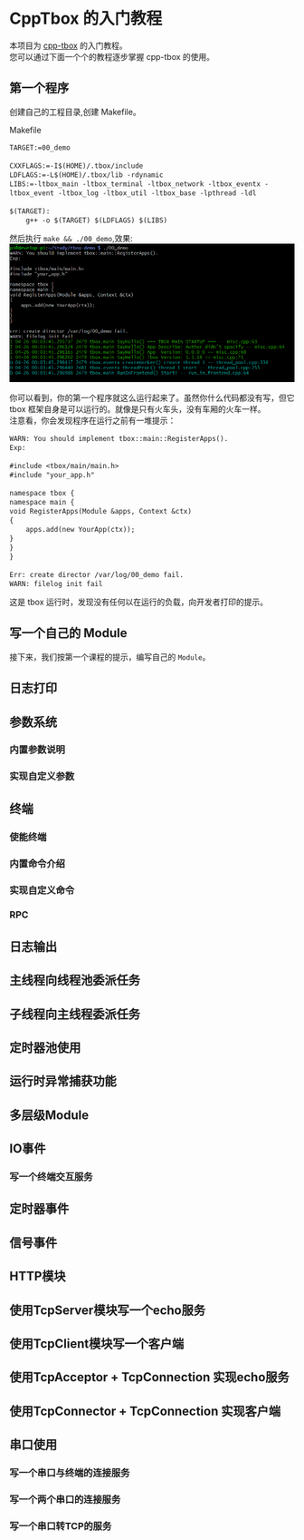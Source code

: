 # CppTbox 的入门教程

本项目为 [cpp-tbox](https://gitee.com/cpp-master/cpp-tbox) 的入门教程。  
您可以通过下面一个个的教程逐步掌握 cpp-tbox 的使用。  

## 第一个程序
创建自己的工程目录,创建 Makefile。

Makefile
```
TARGET:=00_demo

CXXFLAGS:=-I$(HOME)/.tbox/include
LDFLAGS:=-L$(HOME)/.tbox/lib -rdynamic
LIBS:=-ltbox_main -ltbox_terminal -ltbox_network -ltbox_eventx -ltbox_event -ltbox_log -ltbox_util -ltbox_base -lpthread -ldl

$(TARGET):
	g++ -o $(TARGET) $(LDFLAGS) $(LIBS)
```

然后执行 `make && ./00_demo`,效果:
![执行效果](images/first-demo.png)

你可以看到，你的第一个程序就这么运行起来了。虽然你什么代码都没有写，但它 tbox 框架自身是可以运行的。就像是只有火车头，没有车厢的火车一样。  
注意看，你会发现程序在运行之前有一堆提示：
```
WARN: You should implement tbox::main::RegisterApps().
Exp:

#include <tbox/main/main.h>
#include "your_app.h"

namespace tbox {
namespace main {
void RegisterApps(Module &apps, Context &ctx)
{
    apps.add(new YourApp(ctx));
}
}
}

Err: create director /var/log/00_demo fail.
WARN: filelog init fail
```
这是 tbox 运行时，发现没有任何以在运行的负载，向开发者打印的提示。

## 写一个自己的 Module
接下来，我们按第一个课程的提示，编写自己的 `Module`。

## 日志打印

## 参数系统
### 内置参数说明
### 实现自定义参数

## 终端

### 使能终端
### 内置命令介绍
### 实现自定义命令
### RPC

## 日志输出

## 主线程向线程池委派任务

## 子线程向主线程委派任务

## 定时器池使用

## 运行时异常捕获功能

## 多层级Module

## IO事件
### 写一个终端交互服务

## 定时器事件


## 信号事件

## HTTP模块

## 使用TcpServer模块写一个echo服务

## 使用TcpClient模块写一个客户端

## 使用TcpAcceptor + TcpConnection 实现echo服务

## 使用TcpConnector + TcpConnection 实现客户端

## 串口使用
### 写一个串口与终端的连接服务
### 写一个两个串口的连接服务
### 写一个串口转TCP的服务
